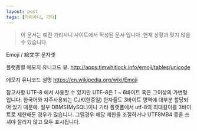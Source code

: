 ```yaml
---
layout: post
tags: [가리사니, 기타]
---
```


> 이 문서는 예전 가리사니 사이트에서 작성된 문서 입니다.
현재 상황과 맞지 않을 수 있습니다.


Emoji / 絵文字 문자셋

플랫폼별 에모지 유니코드 뷰.
http://apps.timwhitlock.info/emoji/tables/unicode

에모지 유니코드 설명
https://en.wikipedia.org/wiki/Emoji

참고사항
UTF-8 에서 사용할 수 있지만 UTF-8은 1 ~ 6바이트 혹은 그이상의 가변형입니다.
한국어와 자주사용되는 CJK(한중일) 한자들도 3바이트 영역에 대부분 할당되어 있기 때문에.
일부 DBMS(MySQL)이나 기타 플랫폼에서 utf-8의 최대길이를 3바이트로 제한해둔 경우가 많습니다. 그럴경우 해당 제한을 조절하거나 UTF8MB4 등을 쓰셔야 잘리지 않고 모두 표시됩니다.